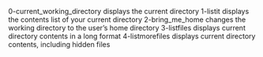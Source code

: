 0-current_working_directory displays the current directory
1-listit displays  the contents list of your current directory
2-bring_me_home  changes the working directory to the user’s home directory
3-listfiles displays current directory contents in a long format
4-listmorefiles displays current directory contents, including hidden files

